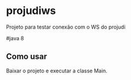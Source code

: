 # projudiws
Projeto para testar conexão com o WS do projudi

#java 8

## Como usar

Baixar o projeto e executar a classe Main.
